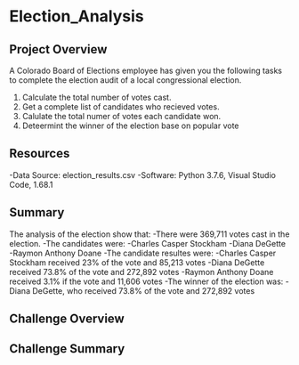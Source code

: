# Election_Analysis

## Project Overview
A Colorado Board of Elections employee has given you the following tasks to complete the election audit of a local congressional election.

1. Calculate the total number of votes cast.
2. Get a complete list of candidates who recieved votes.
3. Calulate the total numer of votes each candidate won.
4. Deteermint the winner of the election base on popular vote

## Resources
-Data Source: election_results.csv
-Software: Python 3.7.6, Visual Studio Code, 1.68.1

## Summary
The analysis of the election show that:
-There were 369,711 votes cast in the election.
-The candidates were:
  -Charles Casper Stockham
  -Diana DeGette
  -Raymon Anthony Doane
-The candidate resultes were:
  -Charles Casper Stockham received 23% of the vote and 85,213 votes
  -Diana DeGette received 73.8% of the vote and 272,892 votes
  -Raymon Anthony Doane received 3.1% if the vote and 11,606 votes
-The winner of the election was:
  -Diana DeGette, who received 73.8% of the vote and 272,892 votes

## Challenge Overview


## Challenge Summary
